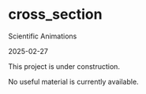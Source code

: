# cross_section

Scientific Animations

2025-02-27

This project is under construction.

No useful material is currently available.